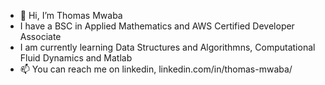 - 👋 Hi, I’m Thomas Mwaba
- I have a BSC in Applied Mathematics and AWS Certified Developer Associate
- I am currently learning Data Structures and Algorithmns, Computational Fluid Dynamics  and Matlab
- 📫 You can reach me on linkedin, linkedin.com/in/thomas-mwaba/

<!---
ThomasMwaba/ThomasMwaba is a ✨ special ✨ repository because its `README.md` (this file) appears on your GitHub profile.
You can click the Preview link to take a look at your changes.
--->
